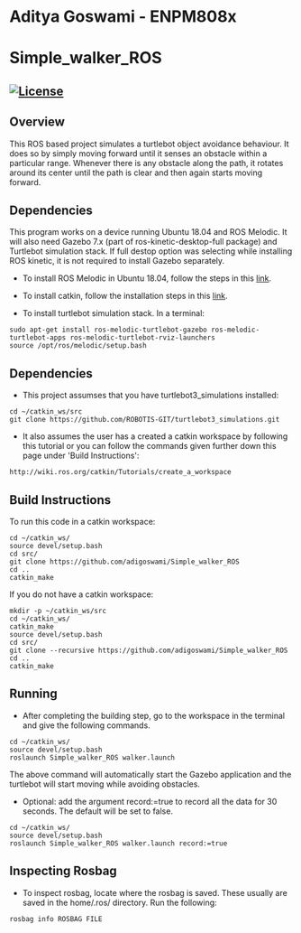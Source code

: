 # Aditya Goswami - ENPM808x
# Simple_walker_ROS
[![License](https://img.shields.io/badge/license-MIT-green)](https://opensource.org/licenses/MIT)
---
## Overview
This ROS based project simulates a turtlebot object avoidance behaviour. It does so by simply moving forward until it senses an obstacle within a particular range. Whenever there is any obstacle along the path, it rotates around its center until the path is clear and then again starts moving forward.

## Dependencies
This program works on a device running Ubuntu 18.04 and ROS Melodic. It will also need Gazebo 7.x (part of ros-kinetic-desktop-full package) and Turtlebot simulation stack. If full destop option was selecting while installing ROS kinetic, it is not required to install Gazebo separately.

* To install ROS Melodic in Ubuntu 18.04, follow the steps in this [link](http://wiki.ros.org/melodic/Installation/Ubuntu).

* To install catkin, follow the installation steps in this [link](http://wiki.ros.org/catkin).

* To install turtlebot simulation stack. In a terminal:

```
sudo apt-get install ros-melodic-turtlebot-gazebo ros-melodic-turtlebot-apps ros-melodic-turtlebot-rviz-launchers
source /opt/ros/melodic/setup.bash
```
## Dependencies
* This project assumses that you have turtlebot3_simulations installed:

```
cd ~/catkin_ws/src
git clone https://github.com/ROBOTIS-GIT/turtlebot3_simulations.git
```
* It also assumes the user has a created a catkin workspace by following this tutorial or you can follow the commands given further down this page under 'Build Instructions':
```
http://wiki.ros.org/catkin/Tutorials/create_a_workspace
```

## Build Instructions

To run this code in a catkin workspace:
```
cd ~/catkin_ws/
source devel/setup.bash
cd src/
git clone https://github.com/adigoswami/Simple_walker_ROS
cd ..
catkin_make
```
If you do not have a catkin workspace:
```
mkdir -p ~/catkin_ws/src
cd ~/catkin_ws/
catkin_make
source devel/setup.bash
cd src/
git clone --recursive https://github.com/adigoswami/Simple_walker_ROS
cd ..
catkin_make
```
## Running

* After completing the building step, go to the workspace in the terminal and give the following commands.
```
cd ~/catkin_ws/
source devel/setup.bash
roslaunch Simple_walker_ROS walker.launch
```
The above command will automatically start the Gazebo application and the turtlebot will start moving while avoiding obstacles.

* Optional: add the argument record:=true to record all the data for 30 seconds. The default will be set to false.
```
cd ~/catkin_ws/
source devel/setup.bash
roslaunch Simple_walker_ROS walker.launch record:=true
```
## Inspecting Rosbag

* To inspect rosbag, locate where the rosbag is saved. These usually are saved in the home/.ros/ directory. Run the following:

```
rosbag info ROSBAG FILE
```